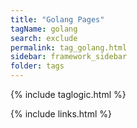 ```yaml
---
title: "Golang Pages"
tagName: golang
search: exclude
permalink: tag_golang.html
sidebar: framework_sidebar
folder: tags
---
```

{% include taglogic.html %}

{% include links.html %}
